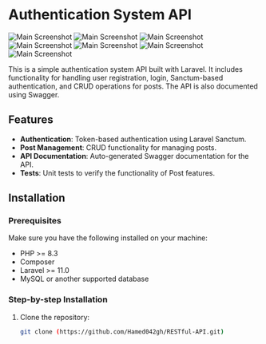 # Authentication System API
![Main Screenshot](https://h00wen41.ir/images/m.png)
![Main Screenshot](https://h00wen41.ir/images/2.png)
![Main Screenshot](https://h00wen41.ir/images/3.png)
![Main Screenshot](https://h00wen41.ir/images/4.png)
![Main Screenshot](https://h00wen41.ir/images/5.png)
![Main Screenshot](https://h00wen41.ir/images/6.png)
![Main Screenshot](https://h00wen41.ir/images/7.png)


This is a simple authentication system API built with Laravel. It includes functionality for handling user registration, login, Sanctum-based authentication, and CRUD operations for posts. The API is also documented using Swagger.

## Features

- **Authentication**: Token-based authentication using Laravel Sanctum.
- **Post Management**: CRUD functionality for managing posts.
- **API Documentation**: Auto-generated Swagger documentation for the API.
- **Tests**: Unit tests to verify the functionality of Post features.
  
## Installation

### Prerequisites
Make sure you have the following installed on your machine:
- PHP >= 8.3
- Composer
- Laravel >= 11.0
- MySQL or another supported database

### Step-by-step Installation

1. Clone the repository:

   ```bash
   git clone (https://github.com/Hamed042gh/RESTful-API.git)
